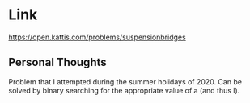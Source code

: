 # Link

https://open.kattis.com/problems/suspensionbridges

## Personal Thoughts

Problem that I attempted during the summer holidays of 2020. Can be solved by binary searching for the appropriate value of a (and thus l).

